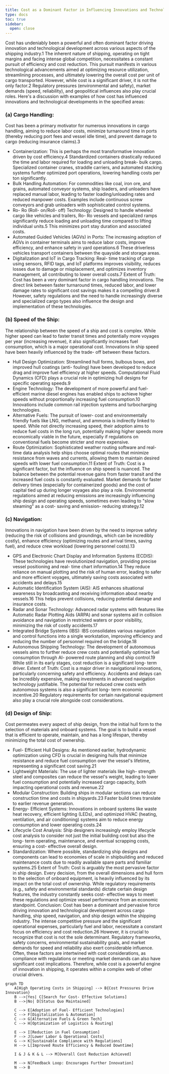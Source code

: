 ```yaml
---
title: Cost as a Dominant Factor in Influencing Innovations and Technological Developments in Shipping
type: docs
toc: true
sidebar:
  open: close
---
```


Cost has undeniably been a powerful and often dominant factor driving innovation and technological development across various aspects of the shipping industry.1 The inherent nature of shipping, operating on tight margins and facing intense global competition, necessitates a constant pursuit of efficiency and cost reduction. This pursuit manifests in various technological advancements aimed at optimizing resource utilization, streamlining processes, and ultimately lowering the overall cost per unit of cargo transported. However, while cost is a significant driver, it is not the only factor.2 Regulatory pressures (environmental and safety), market demands (speed, reliability), and geopolitical influences also play crucial roles.
Here's a discussion with examples of how cost has influenced innovations and technological developments in the specified areas:
### (a) Cargo Handling:
Cost has been a primary motivator for numerous innovations in cargo handling, aiming to reduce labor costs, minimize turnaround time in ports (thereby reducing port fees and vessel idle time), and prevent damage to cargo (reducing insurance claims).3
- Containerization: This is perhaps the most transformative innovation driven by cost efficiency.4 Standardized containers drastically reduced the time and labor required for loading and unloading break- bulk cargo. Specialized container cranes, straddle carriers, and automated stacking systems further optimized port operations, lowering handling costs per ton significantly.
- Bulk Handling Automation: For commodities like coal, iron ore, and grains, automated conveyor systems, ship loaders, and unloaders have replaced manual labor, leading to faster loading/unloading rates and reduced manpower costs. Examples include continuous screw conveyors and grab unloaders with sophisticated control systems.
- Ro- Ro (Roll- on/Roll- off) Technology: Designed to handle wheeled cargo like vehicles and trailers, Ro- Ro vessels and specialized ramps significantly reduce loading and unloading time compared to lifting individual units.5 This minimizes port stay duration and associated costs.
- Automated Guided Vehicles (AGVs) in Ports: The increasing adoption of AGVs in container terminals aims to reduce labor costs, improve efficiency, and enhance safety in yard operations.6 These driverless vehicles transport containers between the quayside and storage areas.
- Digitalization and IoT in Cargo Tracking: Real- time tracking of cargo using sensors, RFID tags, and IoT platforms improves visibility, reduces losses due to damage or misplacement, and optimizes inventory management, all contributing to lower overall costs.7
Extent of Truth: Cost has been a very dominant factor in cargo handling innovations. The direct link between faster turnaround times, reduced labor, and lower damage rates to significant cost savings makes it a compelling driver.8 However, safety regulations and the need to handle increasingly diverse and specialized cargo types also influence the design and implementation of these technologies.
### (b) Speed of the Ship:
The relationship between the speed of a ship and cost is complex. While higher speed can lead to faster transit times and potentially more voyages per year (increasing revenue), it also significantly increases fuel consumption, which is a major operational cost. Innovations in ship speed have been heavily influenced by the trade- off between these factors.
- Hull Design Optimization: Streamlined hull forms, bulbous bows, and improved hull coatings (anti- fouling) have been developed to reduce drag and improve fuel efficiency at higher speeds. Computational Fluid Dynamics (CFD) plays a crucial role in optimizing hull designs for specific operating speeds.9
- Engine Technology: The development of more powerful and fuel- efficient marine diesel engines has enabled ships to achieve higher speeds without proportionally increasing fuel consumption.10 Innovations include common rail injection systems and turbocharging technologies.
- Alternative Fuels: The pursuit of lower- cost and environmentally friendly fuels like LNG, methanol, and ammonia is indirectly linked to speed. While not directly increasing speed, their adoption aims to reduce fuel costs in the long run, potentially making higher speeds more economically viable in the future, especially if regulations on conventional fuels become stricter and more expensive.
- Route Optimization: Sophisticated weather routing software and real- time data analysis help ships choose optimal routes that minimize resistance from waves and currents, allowing them to maintain desired speeds with lower fuel consumption.11
Extent of Truth: Cost is a significant factor, but the influence on ship speed is nuanced. The balance between the potential revenue gains from faster transit and the increased fuel costs is constantly evaluated. Market demands for faster delivery times (especially for containerized goods) and the cost of capital tied up during longer voyages also play a role. Environmental regulations aimed at reducing emissions are increasingly influencing ship design and operating speeds, sometimes even leading to "slow steaming" as a cost- saving and emission- reducing strategy.12
### (c) Navigation:
Innovations in navigation have been driven by the need to improve safety (reducing the risk of collisions and groundings, which can be incredibly costly), enhance efficiency (optimizing routes and arrival times, saving fuel), and reduce crew workload (lowering personnel costs).13
- GPS and Electronic Chart Display and Information Systems (ECDIS): These technologies have revolutionized navigation, providing precise vessel positioning and real- time chart information.14 They reduce reliance on manual plotting and the risk of human error, leading to safer and more efficient voyages, ultimately saving costs associated with accidents and delays.15
- Automatic Identification System (AIS): AIS enhances situational awareness by broadcasting and receiving information about nearby vessels.16 This helps prevent collisions, reducing potential damage and insurance costs.
- Radar and Sonar Technology: Advanced radar systems with features like Automatic Radar Plotting Aids (ARPA) and sonar systems aid in collision avoidance and navigation in restricted waters or poor visibility, minimizing the risk of costly accidents.17
- Integrated Bridge Systems (IBS): IBS consolidates various navigation and control functions into a single workstation, improving efficiency and reducing the number of personnel required on the bridge.18
- Autonomous Shipping Technology: The development of autonomous vessels aims to further reduce crew costs and potentially optimize fuel consumption through AI- powered route planning and ship control.19 While still in its early stages, cost reduction is a significant long- term driver.
Extent of Truth: Cost is a major driver in navigational innovations, particularly concerning safety and efficiency. Accidents and delays can be incredibly expensive, making investments in advanced navigation technology justifiable. The potential for reduced crew costs with autonomous systems is also a significant long- term economic incentive.20 Regulatory requirements for certain navigational equipment also play a crucial role alongside cost considerations.
### (d) Design of Ship:
Cost permeates every aspect of ship design, from the initial hull form to the selection of materials and onboard systems. The goal is to build a vessel that is efficient to operate, maintain, and has a long lifespan, thereby minimizing the total cost of ownership.
- Fuel- Efficient Hull Designs: As mentioned earlier, hydrodynamic optimization using CFD is crucial in designing hulls that minimize resistance and reduce fuel consumption over the vessel's lifetime, representing a significant cost saving.21
- Lightweight Materials: The use of lighter materials like high- strength steel and composites can reduce the vessel's weight, leading to lower fuel consumption and potentially increased cargo capacity, both impacting operational costs and revenue.22
- Modular Construction: Building ships in modular sections can reduce construction time and costs in shipyards.23 Faster build times translate to earlier revenue generation.
- Energy- Efficient Systems: Innovations in onboard systems like waste heat recovery, efficient lighting (LEDs), and optimized HVAC (heating, ventilation, and air conditioning) systems aim to reduce energy consumption and lower operating costs.24
- Lifecycle Cost Analysis: Ship designers increasingly employ lifecycle cost analysis to consider not just the initial building cost but also the long- term operating, maintenance, and eventual scrapping costs, ensuring a cost- effective overall design.
- Standardization: Where possible, standardizing ship designs and components can lead to economies of scale in shipbuilding and reduced maintenance costs due to readily available spare parts and familiar systems.25
Extent of Truth: Cost is arguably the most pervasive factor in ship design. Every decision, from the overall dimensions and hull form to the selection of onboard equipment, is heavily influenced by its impact on the total cost of ownership. While regulatory requirements (e.g., safety and environmental standards) dictate certain design features, the industry constantly seeks cost- effective ways to meet these regulations and optimize vessel performance from an economic standpoint.
Conclusion:
Cost has been a dominant and pervasive force driving innovation and technological development across cargo handling, ship speed, navigation, and ship design within the shipping industry. The intense competitive pressure and the significant operational expenses, particularly fuel and labor, necessitate a constant focus on efficiency and cost reduction.26 However, it is crucial to recognize that cost is not the sole determinant. Regulatory frameworks, safety concerns, environmental sustainability goals, and market demands for speed and reliability also exert considerable influence. Often, these factors are intertwined with cost considerations, as compliance with regulations or meeting market demands can also have significant cost implications. Therefore, while cost is a powerful engine of innovation in shipping, it operates within a complex web of other crucial drivers.
```mermaid
graph TD
    A[High Operating Costs in Shipping] --> B{Cost Pressures Drive Innovation}
    B -->|Yes| C[Search for Cost- Effective Solutions]
    B -->|No| D[Status Quo Maintained]

    C --> E[Adoption of Fuel- Efficient Technologies]
    C --> F[Digitalization & Automation]
    C --> G[Alternative Fuels & Green Tech]
    C --> H[Optimization of Logistics & Routing]

    E --> I[Reduction in Fuel Consumption]
    F --> J[Lower Labor & Operational Costs]
    G --> K[Sustainable Compliance with Regulations]
    H --> L[Improved Route Efficiency & Reduced Downtime]

    I & J & K & L --> M[Overall Cost Reduction Achieved]

    M --> N[Feedback Loop: Encourages Further Innovation]
    N --> B
```
